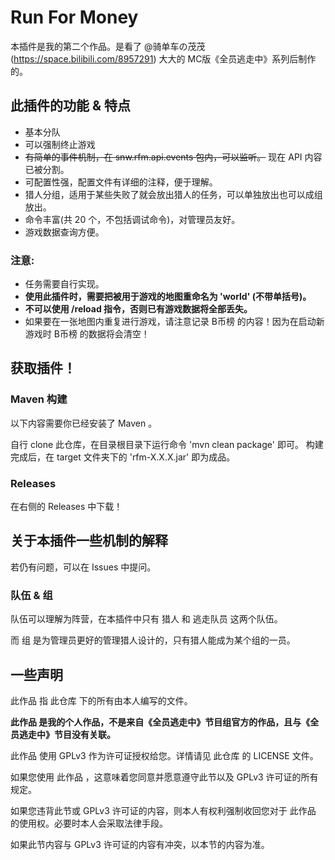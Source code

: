 # Run For Money

本插件是我的第二个作品。是看了 @骑单车の茂茂 (https://space.bilibili.com/8957291) 大大的 MC版《全员逃走中》系列后制作的。

## 此插件的功能 & 特点

* 基本分队
* 可以强制终止游戏
* ~~有简单的事件机制，在 snw.rfm.api.events 包内，可以监听。~~ 现在 API 内容已被分割。
* 可配置性强，配置文件有详细的注释，便于理解。
* 猎人分组，适用于某些失败了就会放出猎人的任务，可以单独放出也可以成组放出。
* 命令丰富(共 20 个，不包括调试命令)，对管理员友好。
* 游戏数据查询方便。

### **注意:** 
* 任务需要自行实现。
* **使用此插件时，需要把被用于游戏的地图重命名为 'world' (不带单括号)。**
* **不可以使用 /reload 指令，否则已有游戏数据将全部丢失。**
* 如果要在一张地图内重复进行游戏，请注意记录 B币榜 的内容！因为在启动新游戏时 B币榜 的数据将会清空！

## 获取插件！

### Maven 构建

以下内容需要你已经安装了 Maven 。

自行 clone 此仓库，在目录根目录下运行命令 'mvn clean package' 即可。
构建完成后，在 target 文件夹下的 'rfm-X.X.X.jar' 即为成品。

### Releases

在右侧的 Releases 中下载！

## 关于本插件一些机制的解释

若仍有问题，可以在 Issues 中提问。

### 队伍 & 组

队伍可以理解为阵营，在本插件中只有 猎人 和 逃走队员 这两个队伍。

而 组 是为管理员更好的管理猎人设计的，只有猎人能成为某个组的一员。

## 一些声明

此作品 指 此仓库 下的所有由本人编写的文件。

**此作品 是我的个人作品，不是来自《全员逃走中》节目组官方的作品，且与《全员逃走中》节目没有关联。**

此作品 使用 GPLv3 作为许可证授权给您。详情请见 此仓库 的 LICENSE 文件。

如果您使用 此作品 ，这意味着您同意并愿意遵守此节以及 GPLv3 许可证的所有规定。

如果您违背此节或 GPLv3 许可证的内容，则本人有权利强制收回您对于 此作品 的使用权。必要时本人会采取法律手段。

如果此节内容与 GPLv3 许可证的内容有冲突，以本节的内容为准。